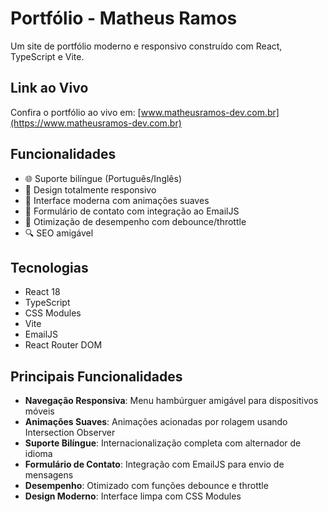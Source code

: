 # Portfólio - Matheus Ramos

Um site de portfólio moderno e responsivo construído com React, TypeScript e Vite.

## Link ao Vivo

Confira o portfólio ao vivo em: [www.matheusramos-dev.com.br](https://www.matheusramos-dev.com.br)

## Funcionalidades

- 🌐 Suporte bilíngue (Português/Inglês)
- 📱 Design totalmente responsivo
- 🎨 Interface moderna com animações suaves
- 📧 Formulário de contato com integração ao EmailJS
- 🎯 Otimização de desempenho com debounce/throttle
- 🔍 SEO amigável

## Tecnologias

- React 18
- TypeScript
- CSS Modules
- Vite
- EmailJS
- React Router DOM

## Principais Funcionalidades

- **Navegação Responsiva**: Menu hambúrguer amigável para dispositivos móveis
- **Animações Suaves**: Animações acionadas por rolagem usando Intersection Observer
- **Suporte Bilíngue**: Internacionalização completa com alternador de idioma
- **Formulário de Contato**: Integração com EmailJS para envio de mensagens
- **Desempenho**: Otimizado com funções debounce e throttle
- **Design Moderno**: Interface limpa com CSS Modules

